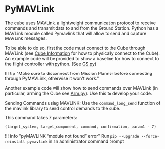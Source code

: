 # PyMAVLink

The cube uses MAVLink, a lightweight communication protocol to receive commands and transmit data to and from the Ground Station. Python has a MAVLink module called Pymavlink that will allow to send and capture MAVLink messages.

To be able to do so, first the code must connect to the Cube through MAVLink (see [Cube Information](cube.md) for how to physically connect to the Cube). An example code will be provided to show a baseline for how to connect to the flight controller with python. (See [GS.py](examplecode.md#gs-py))

!!! tip "Make sure to disconnect from Mission Planner before connecting through PyMAVLink, otherwise it won't work."

Another example code will show how to send commands over MAVLink (in particular, arming the Cube see [Arm.py](examplecode.md#arm-py)). Use this to develop your code.

Sending Commands using MAVLINK: Use the `command_long_send` function of the mavlink library to send control demands to the cube.

This command takes 7 parameters: 
```
(target_system, target_component, command, confirmation, param1 - 7)
```


!!! info "pyMAVLINK “module not found” error"
    Run `pip --upgrade --force-reinstall pymavlink` in an administrator command prompt

    
